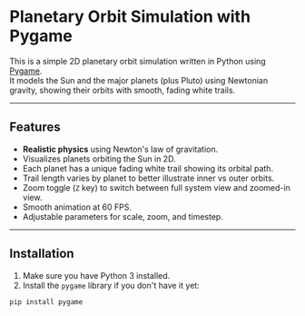 # Planetary Orbit Simulation with Pygame

This is a simple 2D planetary orbit simulation written in Python using [Pygame](https://www.pygame.org/).  
It models the Sun and the major planets (plus Pluto) using Newtonian gravity, showing their orbits with smooth, fading white trails.  

---

## Features

- **Realistic physics** using Newton's law of gravitation.
- Visualizes planets orbiting the Sun in 2D.
- Each planet has a unique fading white trail showing its orbital path.
- Trail length varies by planet to better illustrate inner vs outer orbits.
- Zoom toggle (`Z` key) to switch between full system view and zoomed-in view.
- Smooth animation at 60 FPS.
- Adjustable parameters for scale, zoom, and timestep.

---

## Installation

1. Make sure you have Python 3 installed.  
2. Install the `pygame` library if you don't have it yet:

```bash
pip install pygame
